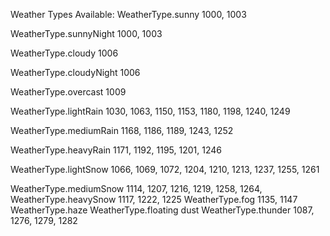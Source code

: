 Weather Types Available:
WeatherType.sunny
	1000, 1003

WeatherType.sunnyNight
	1000, 1003

WeatherType.cloudy
	1006

WeatherType.cloudyNight
	1006

WeatherType.overcast
	1009

WeatherType.lightRain
	1030,
	1063,
	1150,
	1153,
	1180,
	1198,
	1240,
	1249

WeatherType.mediumRain
	1168,
	1186,
	1189,
	1243,
	1252

WeatherType.heavyRain
	1171,
	1192,
	1195,
	1201,
	1246

WeatherType.lightSnow
	1066,
	1069,
	1072,
	1204,
	1210,
	1213,
	1237,
	1255,
	1261

WeatherType.mediumSnow
	1114,
	1207,
	1216,
	1219,
	1258,
	1264,
WeatherType.heavySnow
	1117,
	1222,
	1225
WeatherType.fog
	1135,
	1147
WeatherType.haze
WeatherType.floating dust
WeatherType.thunder
	1087,
	1276,
	1279,
	1282
